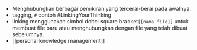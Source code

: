 - Menghubungkan berbagai pemikiran yang tercerai-berai pada awalnya.
- tagging, `#` contoh #LinkingYourThinking 
- linking menggunakan simbol dobel square bracket`[[nama file]]` untuk membuat file baru atau menghubungkan dengan file yang telah dibuat sebelumnya.
- [[personal knowledge management]]